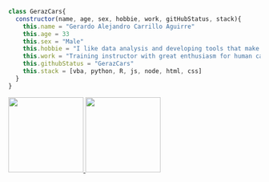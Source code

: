 ```javascript
class GerazCars{
  constructor(name, age, sex, hobbie, work, gitHubStatus, stack){
    this.name = "Gerardo Alejandro Carrillo Aguirre"
    this.age = 33
    this.sex = "Male"
    this.hobbie = "I like data analysis and developing tools that make our day-to-day life easier."
    this.work = "Training instructor with great enthusiasm for human capital formation"
    this.githubStatus = "GerazCars"
    this.stack = [vba, python, R, js, node, html, css]
  }
}
```
<a href="https://github.com/GerazCars">
  <img height="150em" src="https://github-readme-stats.vercel.app/api?username=GerazCars">
  <img height="150em" src="https://github-readme-stats.vercel.app/api/top-langs/?username=GerazCars">
</a>
